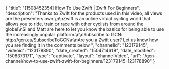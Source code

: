 {
    "title": "[1508452354] How To Use Zwift | Zwift For Beginners",
    "description": "Thanks to Zwift for the products used in this video, all views are the presenters own.\n\nZwift is an online virtual cycling world that allows you to ride, train or race with other cyclists from around the globe!\nSi and Matt are here to let you know the basics for being able to use the increasingly popular platform.\n\nSubscribe to GCN: http:\/\/gcn.eu\/SubscribeToGCN\n\nAre you a Zwift user? Let us know how you are finding it in the comments below ",
    "channelid": "123179145",
    "videoid": "123178890",
    "date_created": "1504714619",
    "date_modified": "1508373171",
    "type": "captivate",
    "layout": "channelVideo",
    "url": "\/gcn-channel\/how-to-use-zwift-zwift-for-beginners\/123179145-123178890"
}